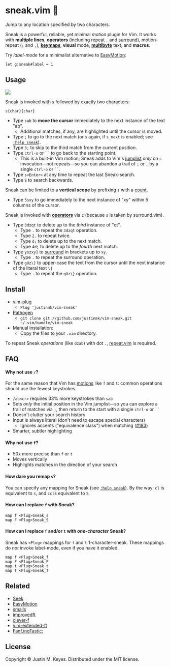 sneak.vim :shoe:
================

Jump to any location specified by two characters.

Sneak is a powerful, reliable, yet minimal _motion_ plugin for Vim. It works with **multiple
lines**, **operators** (including repeat `.` and [surround]), motion-repeat
(`;` and `,`), **[keymaps]**, **visual** mode, **[multibyte]** text, and
**macros**.

Try *label-mode* for a minimalist alternative to
[EasyMotion](https://github.com/Lokaltog/vim-easymotion):

```vim
let g:sneak#label = 1
```

Usage
-----

<a href="http://imgur.com/Jke0mIJ" title="Click to see a short demo"><img src="https://raw.github.com/justinmk/vim-sneak/fluff/assets/readme_diagram.png"></a>

Sneak is invoked with `s` followed by exactly two characters:

    s{char}{char}

* Type `sab` to **move the cursor** immediately to the next instance of the text "ab".
    * Additional matches, if any, are highlighted until the cursor is moved.
* Type `;` to go to the next match (or `s` again, if `s_next` is enabled; see [`:help sneak`](doc/sneak.txt)).
* Type `3;` to skip to the third match from the current position.
* Type `ctrl-o` or ``` `` ``` to go back to the starting point.
    * This is a built-in Vim motion; Sneak adds to Vim's [jumplist](http://vimdoc.sourceforge.net/htmldoc/motion.html#jumplist)
      *only* on `s` invocation—not repeats—so you can 
      abandon a trail of `;` or `,` by a single `ctrl-o` or ``` `` ```.
* Type `s<Enter>` at any time to repeat the last Sneak-search.
* Type `S` to search backwards.

Sneak can be limited to a **vertical scope** by prefixing `s` with a [count].

* Type `5sxy` to go immediately to the next instance of "xy" within 5 columns
  of the cursor.

Sneak is invoked with [**operators**](http://vimdoc.sourceforge.net/htmldoc/motion.html#operator)
via `z` (because `s` is taken by surround.vim).

* Type `3dzqt` to delete up to the *third* instance of "qt".
    * Type `.` to repeat the `3dzqt` operation.
    * Type `2.` to repeat twice.
    * Type `d;` to delete up to the next match.
    * Type `4d;` to delete up to the *fourth* next match.
* Type `yszxy]` to [surround] in brackets up to `xy`.
    * Type `.` to repeat the surround operation.
* Type `gUz\}` to upper-case the text from the cursor until the next instance
  of the literal text `\}`
    * Type `.` to repeat the `gUz\}` operation.

Install
-------

- [vim-plug](https://github.com/junegunn/vim-plug)
  - `Plug 'justinmk/vim-sneak'`
- [Pathogen](https://github.com/tpope/vim-pathogen)
  - `git clone git://github.com/justinmk/vim-sneak.git ~/.vim/bundle/vim-sneak`
- Manual installation:
  - Copy the files to your `.vim` directory.

To repeat Sneak *operations* (like `dzab`) with dot `.`,
[repeat.vim](https://github.com/tpope/vim-repeat) is required.

FAQ
---

#### Why not use `/`?

For the same reason that Vim has [motions](http://vimdoc.sourceforge.net/htmldoc/motion.html#left-right-motions)
like `f` and `t`: common operations should use the fewest keystrokes.

* `/ab<cr>` requires 33% more keystrokes than `sab`
* Sets *only* the initial position in the Vim jumplist—so you can explore a
  trail of matches via `;`, then return to the start with a single `ctrl-o` or ``` `` ```
* Doesn't clutter your search history
* Input is always literal (don't need to escape special characters)
  * Ignores accents ("equivalence class") when matching
    ([#183](https://github.com/justinmk/vim-sneak/issues/183))
* Smarter, subtler highlighting

#### Why not use `f`?

* 50x more precise than `f` or `t`
* Moves vertically
* Highlights matches in the direction of your search

#### How dare you remap `s`?

You can specify any mapping for Sneak (see [`:help sneak`](doc/sneak.txt)).
By the way: `cl` is equivalent to `s`, and `cc` is equivalent to `S`.

#### How can I replace `f` with Sneak?

```vim
map f <Plug>Sneak_s
map F <Plug>Sneak_S
```

#### How can I replace `f` and/or `t` with *one-character* Sneak?

Sneak has `<Plug>` mappings for `f` and `t` 1-character-sneak.
These mappings do *not* invoke label-mode, even if you have it enabled.

```vim
map f <Plug>Sneak_f
map F <Plug>Sneak_F
map t <Plug>Sneak_t
map T <Plug>Sneak_T
```

Related
-------

* [Seek](https://github.com/goldfeld/vim-seek)
* [EasyMotion](https://github.com/Lokaltog/vim-easymotion)
* [smalls](https://github.com/t9md/vim-smalls)
* [improvedft](https://github.com/chrisbra/improvedft)
* [clever-f](https://github.com/rhysd/clever-f.vim)
* [vim-extended-ft](https://github.com/svermeulen/vim-extended-ft)
* [Fanf,ingTastic;](https://github.com/dahu/vim-fanfingtastic)

License
-------

Copyright © Justin M. Keyes. Distributed under the MIT license.

[multibyte]: http://vimdoc.sourceforge.net/htmldoc/mbyte.html#UTF-8
[keymaps]: http://vimdoc.sourceforge.net/htmldoc/mbyte.html#mbyte-keymap
[surround]: https://github.com/tpope/vim-surround
[count]: http://vimdoc.sourceforge.net/htmldoc/intro.html#[count]
